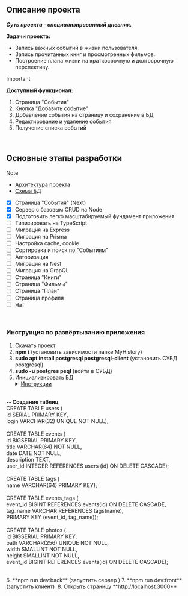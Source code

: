 ## Описание проекта

***Суть проекта - специализированный дневник.***

**Задачи проекта:**
  - Запись важных событий в жизни пользователя.
  - Запись прочитанных книг и просмотренных фильмов.
  - Построение плана жизни на краткосрочную и долгосрочную перспективу.

> [!IMPORTANT]
> **Доступный функционал:**
> 1. Страница "События"
> 2. Кнопка "Добавить событие"
> 3. Добавление события на страницу и сохранение в БД
> 4. Редактирование и удаление события
> 5. Получение списка событий

<br>

## Основные этапы разработки

> [!NOTE]
> - [Архитектура проекта](https://miro.com/app/board/uXjVLZMfJK0=/?share_link_id=808692328607)
> - [Схема БД](https://app.diagrams.net/#HEugeneKovalskyi%2FMyHistory%2Fmain%2Fserver%2Fdb%2Fdb.drawio#%7B%22pageId%22%3A%229f46799a-70d6-7492-0946-bef42562c5a5%22%7D)
 
- [x] Страница "События" (Next)
- [x] Сервер с базовым CRUD на Node
- [x] Подготовить легко масштабируемый фундамент приложения
- [ ] Типизировать на TypeScript
- [ ] Миграция на Express
- [ ] Миграция на Prisma
- [ ] Настройка cache, cookie
- [ ] Сортировка и поиск по "Событиям"
- [ ] Авторизация
- [ ] Миграция на Nest
- [ ] Миграция на GrapQL
- [ ] Страница "Книги"
- [ ] Страница "Фильмы"
- [ ] Страница "План"
- [ ] Страница профиля
- [ ] Чат

<br>

### Инструкция по развёртыванию приложения
1. Скачать проект
2. **npm i** (установить зависимости папке MyHistory)
3. **sudo apt install postgresql postgresql-client** (установить СУБД postgresql)
4. **sudo -u postgres psql** (войти в СУБД) 
5. Инициализировать БД
   <details>
    <summary><ins>Инструкции</ins></summary>
    <br>
    **-- Изменить пароль**  
    ALTER USER postgres WITH PASSWORD 'root';  
    <br>
    ** -- Создать БД**  
    CREATE DATABASE my_history;  
    <br>
    **-- Подключится к БД**   
    \c my_history;    
       <br>
    **-- Создание таблиц **  
    CREATE TABLE users (  
    id SERIAL PRIMARY KEY,  
    login VARCHAR(32) UNIQUE NOT NULL);  
    <br>
    CREATE TABLE events (  
    id BIGSERIAL PRIMARY KEY,  
    title VARCHAR(64) NOT NULL,  
    date DATE NOT NULL,  
    description TEXT,  
    user_id INTEGER REFERENCES users (id) ON DELETE CASCADE);    
    <br>
    CREATE TABLE tags (  
    name VARCHAR(64) PRIMARY KEY);  
    <br>
    CREATE TABLE events_tags (  
    event_id BIGINT REFERENCES events(id) ON DELETE CASCADE,  
    tag_name VARCHAR REFERENCES tags(name),  
    PRIMARY KEY (event_id, tag_name));  
    <br>
    CREATE TABLE photos (  
    id BIGSERIAL PRIMARY KEY,  
    path VARCHAR(256) UNIQUE NOT NULL,  
    width SMALLINT NOT NULL,  
    height SMALLINT NOT NULL,  
    event_id BIGINT REFERENCES events(id) ON DELETE CASCADE);  
    <br>
   </details>
6. **npm run dev:back** (запустить сервер )
7. **npm run dev:front** (запустить клиент) 
8. Открыть страницу **http://localhost:3000**

